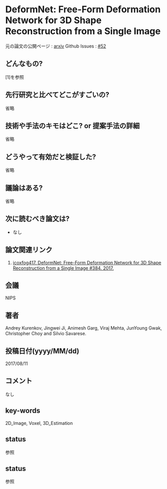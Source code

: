 # DeformNet: Free-Form Deformation Network for 3D Shape Reconstruction from a Single Image

元の論文の公開ページ : [arxiv](https://arxiv.org/abs/1708.04672)
Github Issues : [#52](https://github.com/Obarads/obarads.github.io/issues/52)

## どんなもの?
[1]を参照

## 先行研究と比べてどこがすごいの?
省略

## 技術や手法のキモはどこ? or 提案手法の詳細
省略

## どうやって有効だと検証した?
省略

## 議論はある?
省略

## 次に読むべき論文は?
- なし

## 論文関連リンク
1. [icoxfog417. DeformNet: Free-Form Deformation Network for 3D Shape Reconstruction from a Single Image #384. 2017.](https://github.com/arXivTimes/arXivTimes/issues/384)

## 会議
NIPS

## 著者
Andrey Kurenkov, Jingwei Ji, Animesh Garg, Viraj Mehta, JunYoung Gwak, Christopher Choy and Silvio Savarese.

## 投稿日付(yyyy/MM/dd)
2017/08/11

## コメント
なし

## key-words
2D_Image, Voxel, 3D_Estimation

## status
参照

## status
参照